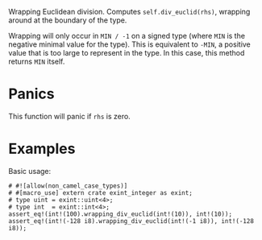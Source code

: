 Wrapping Euclidean division. Computes `self.div_euclid(rhs)`,
wrapping around at the boundary of the type.

Wrapping will only occur in `MIN / -1` on a signed type (where `MIN` is the
negative minimal value for the type). This is equivalent to `-MIN`, a positive
value that is too large to represent in the type. In this case, this method
returns `MIN` itself.

# Panics

This function will panic if `rhs` is zero.

# Examples

Basic usage:

```
# #![allow(non_camel_case_types)]
# #[macro_use] extern crate exint_integer as exint;
# type uint = exint::uint<4>;
# type int  = exint::int<4>;
assert_eq!(int!(100).wrapping_div_euclid(int!(10)), int!(10));
assert_eq!(int!(-128 i8).wrapping_div_euclid(int!(-1 i8)), int!(-128 i8));
```
